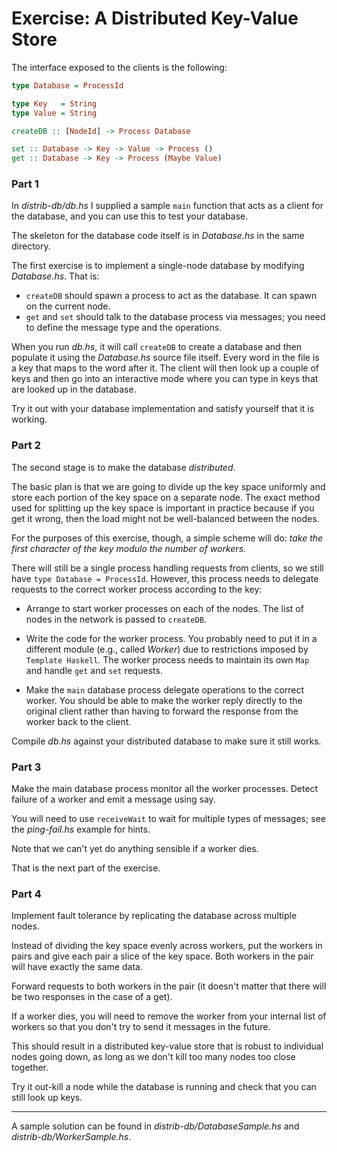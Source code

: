 # Exercise: A Distributed Key-Value Store

The interface exposed to the clients is the following:

```haskell
type Database = ProcessId

type Key   = String
type Value = String

createDB :: [NodeId] -> Process Database

set :: Database -> Key -> Value -> Process ()
get :: Database -> Key -> Process (Maybe Value)
```

### Part 1

In _distrib-db/db.hs_ I supplied a sample `main` function that acts as a client for the database, and you can use this to test your database.

The skeleton for the database code itself is in _Database.hs_ in the same directory.

The first exercise is to implement a single-node database by modifying _Database.hs_. That is:

- `createDB` should spawn a process to act as the database. It can spawn on the current node.
- `get` and `set` should talk to the database process via messages; you need to define the message type and the operations.

When you run _db.hs_, it will call `createDB` to create a database and then populate it using the _Database.hs_ source file itself. Every word in the file is a key that maps to the word after it. The client will then look up a couple of keys and then go into an interactive mode where you can type in keys that are looked up in the database.

Try it out with your database implementation and satisfy yourself that it is working.

### Part 2

The second stage is to make the database _distributed_.

The basic plan is that we are going to divide up the key space uniformly and store each portion of the key space on a separate node. The exact method used for splitting up the key space is important in practice because if you get it wrong, then the load might not be well-balanced between the nodes.

For the purposes of this exercise, though, a simple scheme will do: _take the first character of the key modulo the number of workers._

There will still be a single process handling requests from clients, so we still have `type Database = ProcessId`. However, this process needs to delegate requests to the correct worker process according to the key:

- Arrange to start worker processes on each of the nodes. The list of nodes in the network is passed to `createDB`.

- Write the code for the worker process. You probably need to put it in a different module (e.g., called _Worker_) due to restrictions imposed by `Template Haskell`. The worker process needs to maintain its own `Map` and handle `get` and `set` requests.

- Make the `main` database process delegate operations to the correct worker. You should be able to make the worker reply directly to the original client rather than having to forward the response from the worker back to the client.

Compile _db.hs_ against your distributed database to make sure it still works.

### Part 3

Make the main database process monitor all the worker processes. Detect failure of a worker and emit a message using say.

You will need to use `receiveWait` to wait for multiple types of messages; see the _ping-fail.hs_ example for hints.

Note that we can't yet do anything sensible if a worker dies.

That is the next part of the exercise.

### Part 4

Implement fault tolerance by replicating the database across multiple nodes.

Instead of dividing the key space evenly across workers, put the workers in pairs and give each pair a slice of the key space. Both workers in the pair will have exactly the same data.

Forward requests to both workers in the pair (it doesn't matter that there will be two responses in the case of a get).

If a worker dies, you will need to remove the worker from your internal list of workers so that you don't try to send it messages in the future.

This should result in a distributed key-value store that is robust to individual nodes going down, as long as we don't kill too many nodes too close together.

Try it out-kill a node while the database is running and check that you can still look up keys.

---

A sample solution can be found in _distrib-db/DatabaseSample.hs_ and _distrib-db/WorkerSample.hs_.

